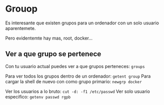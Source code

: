 # Grouop

Es interesante que existen grupos para un ordenador con un
solo usuario aparentemete.

Pero evidentemte hay mas, root, docker...

## Ver a que grupo se pertenece

Con tu usuario actual puedes ver a que grupos perteneces: `groups`

Para ver todos los grupos dentro de un ordenador: `getent group`
Para cargar la shell de nuevo con <group> como grupo primario: `newgrp docker`

Ver los usuarios a lo bruto: `cut -d: -f1 /etc/passwd`
Ver solo usuario especifico: `getenv passwd rgpb`
